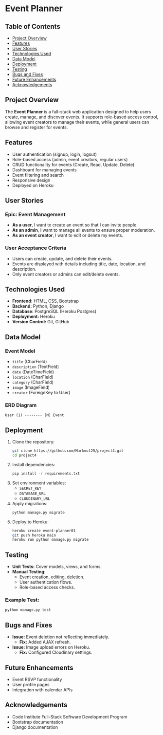 # Event Planner

## Table of Contents
- [Project Overview](#project-overview)
- [Features](#features)
- [User Stories](#user-stories)
- [Technologies Used](#technologies-used)
- [Data Model](#data-model)
- [Deployment](#deployment)
- [Testing](#testing)
- [Bugs and Fixes](#bugs-and-fixes)
- [Future Enhancements](#future-enhancements)
- [Acknowledgements](#acknowledgements)

## Project Overview
The **Event Planner** is a full-stack web application designed to help users create, manage, and discover events. It supports role-based access control, allowing event creators to manage their events, while general users can browse and register for events.

## Features
- User authentication (signup, login, logout)
- Role-based access (admin, event creators, regular users)
- CRUD functionality for events (Create, Read, Update, Delete)
- Dashboard for managing events
- Event filtering and search
- Responsive design
- Deployed on Heroku

## User Stories
### Epic: Event Management
- **As a user**, I want to create an event so that I can invite people.
- **As an admin**, I want to manage all events to ensure proper moderation.
- **As an event creator**, I want to edit or delete my events.

### User Acceptance Criteria
- Users can create, update, and delete their events.
- Events are displayed with details including title, date, location, and description.
- Only event creators or admins can edit/delete events.

## Technologies Used
- **Frontend:** HTML, CSS, Bootstrap
- **Backend:** Python, Django
- **Database:** PostgreSQL (Heroku Postgres)
- **Deployment:** Heroku
- **Version Control:** Git, GitHub

## Data Model
### Event Model
- `title` (CharField)
- `description` (TextField)
- `date` (DateTimeField)
- `location` (CharField)
- `category` (CharField)
- `image` (ImageField)
- `creator` (ForeignKey to User)

### ERD Diagram
```
User (1) -------- (M) Event
```

## Deployment
1. Clone the repository:
   ```bash
   git clone https://github.com/Markmcl25/project4.git
   cd project4
   ```
2. Install dependencies:
   ```bash
   pip install -r requirements.txt
   ```
3. Set environment variables:
   - `SECRET_KEY`
   - `DATABASE_URL`
   - `CLOUDINARY_URL`
4. Apply migrations:
   ```bash
   python manage.py migrate
   ```
5. Deploy to Heroku:
   ```bash
   heroku create event-planner01
   git push heroku main
   heroku run python manage.py migrate
   ```

## Testing
- **Unit Tests:** Cover models, views, and forms.
- **Manual Testing:**
  - Event creation, editing, deletion.
  - User authentication flows.
  - Role-based access checks.

### Example Test:
```bash
python manage.py test
```

## Bugs and Fixes
- **Issue:** Event deletion not reflecting immediately.
  - **Fix:** Added AJAX refresh.
- **Issue:** Image upload errors on Heroku.
  - **Fix:** Configured Cloudinary settings.

## Future Enhancements
- Event RSVP functionality
- User profile pages
- Integration with calendar APIs

## Acknowledgements
- Code Institute Full-Stack Software Development Program
- Bootstrap documentation
- Django documentation

